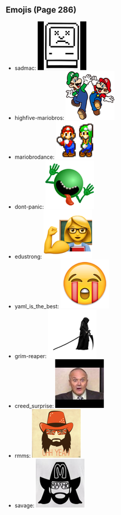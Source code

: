 
## Emojis (Page 286)

* sadmac: ![sadmac](output/sadmac.jpg)
* highfive-mariobros: ![highfive-mariobros](output/highfive-mariobros.png)
* mariobrodance: ![mariobrodance](output/mariobrodance.gif)
* dont-panic: ![dont-panic](output/dont-panic.png)
* edustrong: ![edustrong](output/edustrong.png)
* yaml_is_the_best: ![yaml_is_the_best](output/yaml_is_the_best.png)
* grim-reaper: ![grim-reaper](output/grim-reaper.png)
* creed_surprise: ![creed_surprise](output/creed_surprise.jpg)
* rmms: ![rmms](output/rmms.jpg)
* savage: ![savage](output/savage.jpg)
